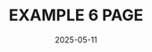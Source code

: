 ---
title: "EXAMPLE 6 PAGE"
category: "교육"
date: "2025-05-11"
summary: "Dummy Data List 6 "
important: "false"
---